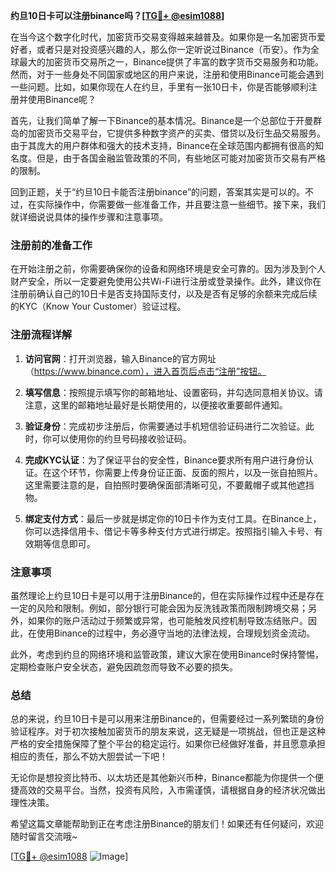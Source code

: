 **约旦10日卡可以注册binance吗？[[TG💪+ @esim1088](https://t.me/s/esim1088)]**

在当今这个数字化时代，加密货币交易变得越来越普及。如果你是一名加密货币爱好者，或者只是对投资感兴趣的人，那么你一定听说过Binance（币安）。作为全球最大的加密货币交易所之一，Binance提供了丰富的数字货币交易服务和功能。然而，对于一些身处不同国家或地区的用户来说，注册和使用Binance可能会遇到一些问题。比如，如果你现在人在约旦，手里有一张10日卡，你是否能够顺利注册并使用Binance呢？

首先，让我们简单了解一下Binance的基本情况。Binance是一个总部位于开曼群岛的加密货币交易平台，它提供多种数字资产的买卖、借贷以及衍生品交易服务。由于其庞大的用户群体和强大的技术支持，Binance在全球范围内都拥有很高的知名度。但是，由于各国金融监管政策的不同，有些地区可能对加密货币交易有严格的限制。

回到正题，关于“约旦10日卡能否注册binance”的问题，答案其实是可以的。不过，在实际操作中，你需要做一些准备工作，并且要注意一些细节。接下来，我们就详细说说具体的操作步骤和注意事项。

### 注册前的准备工作

在开始注册之前，你需要确保你的设备和网络环境是安全可靠的。因为涉及到个人财产安全，所以一定要避免使用公共Wi-Fi进行注册或登录操作。此外，建议你在注册前确认自己的10日卡是否支持国际支付，以及是否有足够的余额来完成后续的KYC（Know Your Customer）验证过程。

### 注册流程详解

1. **访问官网**：打开浏览器，输入Binance的官方网址（https://www.binance.com），进入首页后点击“注册”按钮。

2. **填写信息**：按照提示填写你的邮箱地址、设置密码，并勾选同意相关协议。请注意，这里的邮箱地址最好是长期使用的，以便接收重要邮件通知。

3. **验证身份**：完成初步注册后，你需要通过手机短信验证码进行二次验证。此时，你可以使用你的约旦号码接收验证码。

4. **完成KYC认证**：为了保证平台的安全性，Binance要求所有用户进行身份认证。在这个环节，你需要上传身份证正面、反面的照片，以及一张自拍照片。这里需要注意的是，自拍照时要确保面部清晰可见，不要戴帽子或其他遮挡物。

5. **绑定支付方式**：最后一步就是绑定你的10日卡作为支付工具。在Binance上，你可以选择信用卡、借记卡等多种支付方式进行绑定。按照指引输入卡号、有效期等信息即可。

### 注意事项

虽然理论上约旦10日卡是可以用于注册Binance的，但在实际操作过程中还是存在一定的风险和限制。例如，部分银行可能会因为反洗钱政策而限制跨境交易；另外，如果你的账户活动过于频繁或异常，也可能触发风控机制导致冻结账户。因此，在使用Binance的过程中，务必遵守当地的法律法规，合理规划资金流动。

此外，考虑到约旦的网络环境和监管政策，建议大家在使用Binance时保持警惕，定期检查账户安全状态，避免因疏忽而导致不必要的损失。

### 总结

总的来说，约旦10日卡是可以用来注册Binance的，但需要经过一系列繁琐的身份验证程序。对于初次接触加密货币的朋友来说，这无疑是一项挑战，但也正是这种严格的安全措施保障了整个平台的稳定运行。如果你已经做好准备，并且愿意承担相应的责任，那么不妨大胆尝试一下吧！

无论你是想投资比特币、以太坊还是其他新兴币种，Binance都能为你提供一个便捷高效的交易平台。当然，投资有风险，入市需谨慎，请根据自身的经济状况做出理性决策。

希望这篇文章能帮助到正在考虑注册Binance的朋友们！如果还有任何疑问，欢迎随时留言交流哦~ 

[[TG💪+ @esim1088](https://t.me/s/esim1088) ![Image](https://i.postimg.cc/4NQfJmqS/Snipaste-2025-05-13-00-14-12.png)]